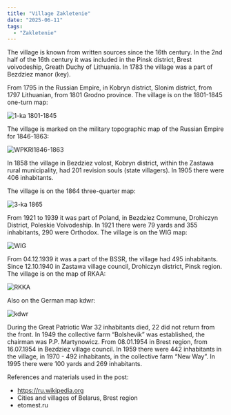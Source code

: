 ```yaml
---
title: "Village Zakletenie"
date: "2025-06-11"
tags: 
  - "Zakletenie"
---
```


The village is known from written sources since the 16th century. In the 2nd half of the 16th century it was included in the Pinsk district, Brest voivodeship, Greath Duchy of Lithuania. In 1783 the village was a part of Bezdziez manor (key).

From 1795 in the Russian Empire, in Kobryn district, Slonim district, from 1797 Lithuanian, from 1801 Grodno province. The village is on the 1801-1845 one-turn map:

![1-ka 1801-1845](https://github.com/user-attachments/assets/c745c37f-2700-4254-9524-0ac1cb6c8bd5)

The village is marked on the military topographic map of the Russian Empire for 1846-1863:

![WPKRI1846-1863](https://github.com/user-attachments/assets/41b53b05-aa32-475e-8f08-83f12484b3ea)

In 1858 the village in Bezdziez volost, Kobryn district, within the Zastawa rural municipality, had 201 revision souls (state villagers). In 1905 there were 406 inhabitants.

The village is on the 1864 three-quarter map:

![3-ka 1865](https://github.com/user-attachments/assets/b7cc07f8-4cbf-4c39-8ccb-e6ad10e69c17)

From 1921 to 1939 it was part of Poland, in Bezdziez Commune, Drohiczyn District, Poleskie Voivodeship. In 1921 there were 79 yards and 355 inhabitants, 290 were Orthodox. The village is on the WIG map:

![WIG](https://github.com/user-attachments/assets/805bbe81-1486-486c-b3d8-338788452fe2)

From 04.12.1939 it was a part of the BSSR, the village had 495 inhabitants. Since 12.10.1940 in Zastawa village council, Drohiczyn district, Pinsk region. The village is on the map of RKAA:

![RKKA](https://github.com/user-attachments/assets/11e2703f-3a7e-4a1c-9bb8-5c8834902da5)

Also on the German map kdwr:

![kdwr](https://github.com/user-attachments/assets/3b41f513-271f-4b76-b91e-532bc8778f6a)

During the Great Patriotic War 32 inhabitants died, 22 did not return from the front. In 1949 the collective farm “Bolshevik” was established, the chairman was P.P. Martynowicz. From 08.01.1954 in Brest region, from 16.07.1954 in Bezdziez village council. In 1959 there were 442 inhabitants in the village, in 1970 - 492 inhabitants, in the collective farm “New Way”. In 1995 there were 100 yards and 269 inhabitants.

References and materials used in the post:
- https://ru.wikipedia.org
- Cities and villages of Belarus, Brest region
- etomest.ru

